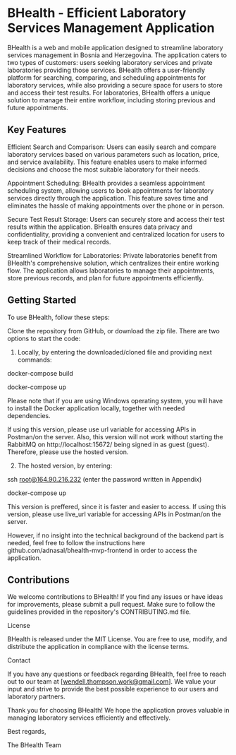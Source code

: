 


# BHealth - Efficient Laboratory Services Management Application 



BHealth is a web and mobile application designed to streamline laboratory services management in Bosnia and Herzegovina. The application caters to two types of customers: users seeking laboratory services and private laboratories providing those services. BHealth offers a user-friendly platform for searching, comparing, and scheduling appointments for laboratory services, while also providing a secure space for users to store and access their test results. For laboratories, BHealth offers a unique solution to manage their entire workflow, including storing previous and future appointments. 



## Key Features 



Efficient Search and Comparison: Users can easily search and compare laboratory services based on various parameters such as location, price, and service availability. This feature enables users to make informed decisions and choose the most suitable laboratory for their needs. 



Appointment Scheduling: BHealth provides a seamless appointment scheduling system, allowing users to book appointments for laboratory services directly through the application. This feature saves time and eliminates the hassle of making appointments over the phone or in person. 



Secure Test Result Storage: Users can securely store and access their test results within the application. BHealth ensures data privacy and confidentiality, providing a convenient and centralized location for users to keep track of their medical records. 



Streamlined Workflow for Laboratories: Private laboratories benefit from BHealth's comprehensive solution, which centralizes their entire working flow. The application allows laboratories to manage their appointments, store previous records, and plan for future appointments efficiently. 



## Getting Started 



To use BHealth, follow these steps: 



Clone the repository from GitHub, or download the zip file. There are two options to start the code: 



1. Locally, by entering the downloaded/cloned file and providing next commands: 



docker-compose build 

docker-compose up 



Please note that if you are using Windows operating system, you will have to install the Docker application locally, together with needed dependencies. 

If using this version, please use url variable for accessing APIs in Postman/on the server.  Also, this version will not work without starting the RabbitMQ on http://localhost:15672/ being signed in as guest (guest). Therefore, please use the hosted version.



2. The hosted version, by entering: 



ssh root@164.90.216.232 (enter the password written in Appendix) 

docker-compose up 



This version is preffered, since it is faster and easier to access. If using this version, please use live_url variable for accessing APIs in Postman/on the server. 



However, if no insight into the technical background of the backend part is needed, feel free to follow the instructions here github.com/adnasal/bhealth-mvp-frontend in order to access the application.



## Contributions 



We welcome contributions to BHealth! If you find any issues or have ideas for improvements, please submit a pull request. Make sure to follow the guidelines provided in the repository's CONTRIBUTING.md file. 

License 



BHealth is released under the MIT License. You are free to use, modify, and distribute the application in compliance with the license terms. 

Contact 



If you have any questions or feedback regarding BHealth, feel free to reach out to our team at [wendell.thompson.work@gmail.com]. We value your input and strive to provide the best possible experience to our users and laboratory partners. 



Thank you for choosing BHealth! We hope the application proves valuable in managing laboratory services efficiently and effectively. 



Best regards, 

The BHealth Team
